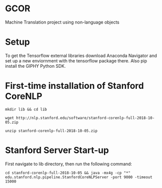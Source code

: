 # GCOR
Machine Translation project using non-language objects 

# Setup
To get the Tensorflow external libraries download Anaconda Navigator and set up a new enviornment with the tensorflow package there. Also pip install the GIPHY Python SDK.

# First-time installation of Stanford CoreNLP
```
mkdir lib && cd lib

wget http://nlp.stanford.edu/software/stanford-corenlp-full-2018-10-05.zip

unzip stanford-corenlp-full-2018-10-05.zip
```
# Stanford Server Start-up
First navigate to lib directory, then run the following command:
```
cd stanford-corenlp-full-2018-10-05 && java -mx4g -cp "*" edu.stanford.nlp.pipeline.StanfordCoreNLPServer -port 9000 -timeout 15000
```